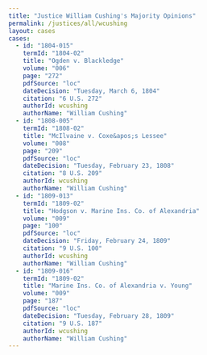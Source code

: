 ```yaml
---
title: "Justice William Cushing's Majority Opinions"
permalink: /justices/all/wcushing
layout: cases
cases:
  - id: "1804-015"
    termId: "1804-02"
    title: "Ogden v. Blackledge"
    volume: "006"
    page: "272"
    pdfSource: "loc"
    dateDecision: "Tuesday, March 6, 1804"
    citation: "6 U.S. 272"
    authorId: wcushing
    authorName: "William Cushing"
  - id: "1808-005"
    termId: "1808-02"
    title: "McIlvaine v. Coxe&apos;s Lessee"
    volume: "008"
    page: "209"
    pdfSource: "loc"
    dateDecision: "Tuesday, February 23, 1808"
    citation: "8 U.S. 209"
    authorId: wcushing
    authorName: "William Cushing"
  - id: "1809-013"
    termId: "1809-02"
    title: "Hodgson v. Marine Ins. Co. of Alexandria"
    volume: "009"
    page: "100"
    pdfSource: "loc"
    dateDecision: "Friday, February 24, 1809"
    citation: "9 U.S. 100"
    authorId: wcushing
    authorName: "William Cushing"
  - id: "1809-016"
    termId: "1809-02"
    title: "Marine Ins. Co. of Alexandria v. Young"
    volume: "009"
    page: "187"
    pdfSource: "loc"
    dateDecision: "Tuesday, February 28, 1809"
    citation: "9 U.S. 187"
    authorId: wcushing
    authorName: "William Cushing"
---
```

